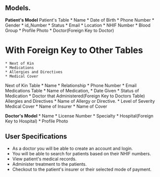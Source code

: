## Models.
  **Patient's Model**
  Patient's Table
    * Name
    * Date of Birth
    * Phone Number
    * Gender
    * id_Number
    * Status
    * Email
    * Location
    * NHIF Number
    * Blood Group
    * Profile Photo
    * Doctor(Foreign Key to Doctor)
  # With Foreign Key to Other Tables
    * Next of Kin
    * Medications
    * Allergies and Directives
    * Medical Cover
  Next of Kin Table
    * Name
    * Relationship
    * Phone Number
    * Email
  Medications Table
    * Name of Medication,
    * Date Given
    * Status of Medication
    * Doctor that Administered(Foreign Key to Doctors Table)
  Allergies and Directives
    * Name of Allergy or Directive.
    * Level of Severity
  Medical Cover
    * Name of Insurer
    * Name of Cover

  **Doctor's Model**
    * Name
    * License Number
    * Specialty
    * Hospital(Foreign Key to Hospital)
    * Profile Photo

## User Specifications
* As a doctor you will be able to create an account and login.
* You will be able to search for patients based on their NHIF numbers.
* View patient's medical records.
* Administer treatment to the patients.
* Checkout to the patient's insurer or their selected mode of payment.
